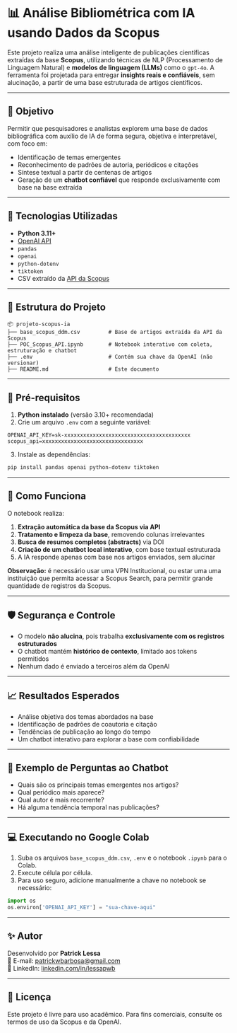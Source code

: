 
# 📊 Análise Bibliométrica com IA usando Dados da Scopus

Este projeto realiza uma análise inteligente de publicações científicas extraídas da base **Scopus**, utilizando técnicas de NLP (Processamento de Linguagem Natural) e **modelos de linguagem (LLMs)** como o `gpt-4o`. A ferramenta foi projetada para entregar **insights reais e confiáveis**, sem alucinação, a partir de uma base estruturada de artigos científicos.

---

## 🚀 Objetivo

Permitir que pesquisadores e analistas explorem uma base de dados bibliográfica com auxílio de IA de forma segura, objetiva e interpretável, com foco em:

- Identificação de temas emergentes
- Reconhecimento de padrões de autoria, periódicos e citações
- Síntese textual a partir de centenas de artigos
- Geração de um **chatbot confiável** que responde exclusivamente com base na base extraída

---

## 🧠 Tecnologias Utilizadas

- **Python 3.11+**
- [OpenAI API](https://platform.openai.com/)
- `pandas`
- `openai`
- `python-dotenv`
- `tiktoken`
- CSV extraído da [API da Scopus](https://dev.elsevier.com/documentation/SCOPUSSearchAPI.wadl)

---

## 📁 Estrutura do Projeto

```
📦 projeto-scopus-ia
├── base_scopus_ddm.csv         # Base de artigos extraída da API da Scopus
├── POC_Scopus_API.ipynb        # Notebook interativo com coleta, estruturação e chatbot
├── .env                        # Contém sua chave da OpenAI (não versionar)
├── README.md                   # Este documento
```

---

## 📌 Pré-requisitos

1. **Python instalado** (versão 3.10+ recomendada)
2. Crie um arquivo `.env` com a seguinte variável:

```
OPENAI_API_KEY=sk-xxxxxxxxxxxxxxxxxxxxxxxxxxxxxxxxxxxxxxxx
scopus_api=xxxxxxxxxxxxxxxxxxxxxxxxxxxxxxxx
```

3. Instale as dependências:

```bash
pip install pandas openai python-dotenv tiktoken
```

---

## 🧪 Como Funciona

O notebook realiza:

1. **Extração automática da base da Scopus via API**
2. **Tratamento e limpeza da base**, removendo colunas irrelevantes
3. **Busca de resumos completos (abstracts)** via DOI
4. **Criação de um chatbot local interativo**, com base textual estruturada
5. A IA responde apenas com base nos artigos enviados, sem alucinar

**Observação:** é necessário usar uma VPN Institucional, ou estar uma uma instituição que permita acessar a Scopus Search, para permitir grande quantidade de registros da Scopus.

---

## 🛡️ Segurança e Controle

- O modelo **não alucina**, pois trabalha **exclusivamente com os registros estruturados**
- O chatbot mantém **histórico de contexto**, limitado aos tokens permitidos
- Nenhum dado é enviado a terceiros além da OpenAI

---

## 📈 Resultados Esperados

- Análise objetiva dos temas abordados na base
- Identificação de padrões de coautoria e citação
- Tendências de publicação ao longo do tempo
- Um chatbot interativo para explorar a base com confiabilidade

---

## 💬 Exemplo de Perguntas ao Chatbot

- Quais são os principais temas emergentes nos artigos?
- Qual periódico mais aparece?
- Qual autor é mais recorrente?
- Há alguma tendência temporal nas publicações?

---

## 💻 Executando no Google Colab

1. Suba os arquivos `base_scopus_ddm.csv`, `.env` e o notebook `.ipynb` para o Colab.
2. Execute célula por célula.
3. Para uso seguro, adicione manualmente a chave no notebook se necessário:
```python
import os
os.environ['OPENAI_API_KEY'] = "sua-chave-aqui"
```

---

## ✨ Autor

Desenvolvido por **Patrick Lessa**  
📧 E-mail: patrickwbarbosa@gmail.com  
🔗 LinkedIn: [linkedin.com/in/lessapwb](https://www.linkedin.com/in/lessapwb/)

---

## 📜 Licença

Este projeto é livre para uso acadêmico. Para fins comerciais, consulte os termos de uso da Scopus e da OpenAI.
